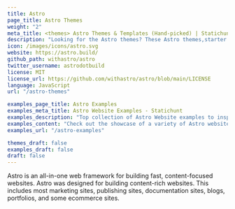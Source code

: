 ```yaml
---
title: Astro
page_title: Astro Themes
weight: "2"
meta_title: <themes> Astro Themes & Templates (Hand-picked) | Statichunt
description: "Looking for the Astro themes? These Astro themes,starter and templates are ideal for any type of website, from businesses to personal blogs."
icon: /images/icons/astro.svg
website: https://astro.build/
github_path: withastro/astro
twitter_username: astrodotbuild
license: MIT
license_url: https://github.com/withastro/astro/blob/main/LICENSE
language: JavaScript
url: "/astro-themes"

examples_page_title: Astro Examples
examples_meta_title: Astro Website Examples - Statichunt
examples_description: "Top collection of Astro Website examples to inspire the creation of your business or personal website."
examples_content: "Check out the showcase of a variety of Astro website examples. Get inspired about building your next web project on the Astro static site generator."
examples_url: "/astro-examples"

themes_draft: false
examples_draft: false
draft: false
---
```


Astro is an all-in-one web framework for building fast, content-focused websites. Astro was designed for building content-rich websites. This includes most marketing sites, publishing sites, documentation sites, blogs, portfolios, and some ecommerce sites.
